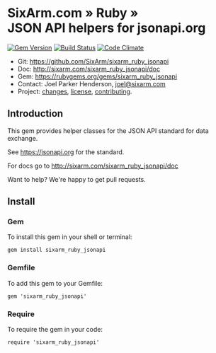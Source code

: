 # SixArm.com » Ruby » <br> JSON API helpers for jsonapi.org

<!--header-open-->

[![Gem Version](https://badge.fury.io/rb/sixarm_ruby_jsonapi.svg)](http://badge.fury.io/rb/sixarm_ruby_jsonapi)
[![Build Status](https://travis-ci.org/SixArm/sixarm_ruby_jsonapi.png)](https://travis-ci.org/SixArm/sixarm_ruby_jsonapi)
[![Code Climate](https://api.codeclimate.com/v1/badges/e396f07c77c15bf9189d/maintainability)](https://codeclimate.com/github/SixArm/sixarm_ruby_jsonapi/maintainability)

* Git: <https://github.com/SixArm/sixarm_ruby_jsonapi>
* Doc: <http://sixarm.com/sixarm_ruby_jsonapi/doc>
* Gem: <https://rubygems.org/gems/sixarm_ruby_jsonapi>
* Contact: Joel Parker Henderson, <joel@sixarm.com>
* Project: [changes](CHANGES.md), [license](LICENSE.md), [contributing](CONTRIBUTING.md).

<!--header-shut-->


## Introduction

This gem provides helper classes for the JSON API standard for data exchange.

See https://jsonapi.org for the standard.

For docs go to <http://sixarm.com/sixarm_ruby_jsonapi/doc>

Want to help? We're happy to get pull requests.


<!--install-open-->

## Install

### Gem

To install this gem in your shell or terminal:

    gem install sixarm_ruby_jsonapi

### Gemfile

To add this gem to your Gemfile:

    gem 'sixarm_ruby_jsonapi'

### Require

To require the gem in your code:

    require 'sixarm_ruby_jsonapi'

<!--install-shut-->
